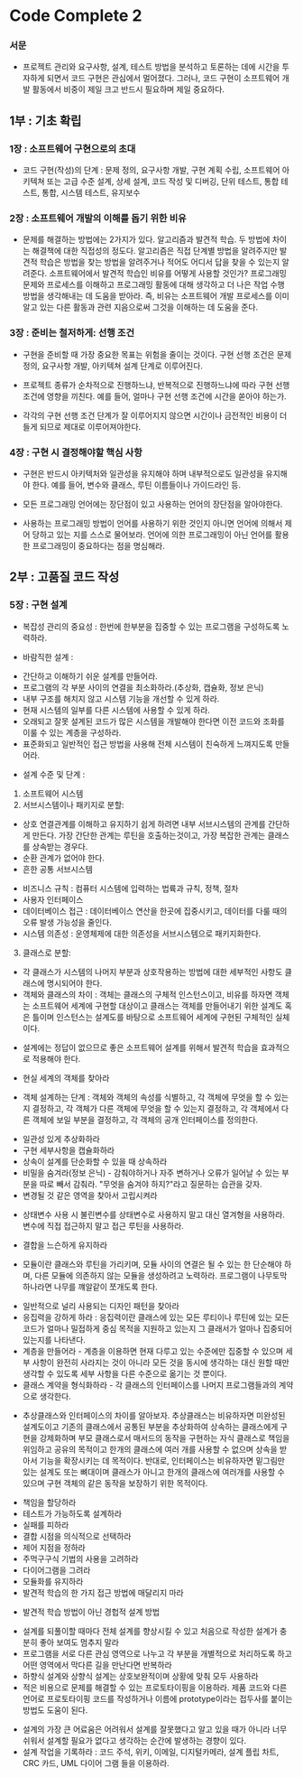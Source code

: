 # Code Complete 2
 
### 서문

* 프로젝트 관리와 요구사항, 설계, 테스트 방법을 분석하고 토론하는 데에 시간을 투자하게 되면서 코드 구현은 관심에서 멀어졌다. 그러나, 코드 구현이 소프트웨어 개발 활동에서 비중이 제일 크고 반드시 필요하며 제일 중요하다.

## 1부 : 기초 확립

### 1장 : 소프트웨어 구현으로의 초대

* 코드 구현(작성)의 단계 : 문제 정의, 요구사항 개발, 구현 계획 수립, 소프트웨어 아키텍쳐 또는 고급 수준 설계, 상세 설계, 코드 작성 및 디버깅, 단위 테스트, 통합 테스트, 통합, 시스템 테스트, 유지보수


### 2장 : 소프트웨어 개발의 이해를 돕기 위한 비유

* 문제를 해결하는 방법에는 2가지가 있다. 알고리즘과 발견적 학습. 두 방법에 차이는 해결책에 대한 직접성의 정도다. 알고리즘은 직접 단계별 방법을 알려주지만 발견적 학습은 방법을 찾는 방법을 알려주거나 적어도 어디서 답을 찾을 수 있는지 알려준다. 소프트웨어에서 발견적 학습인 비유를 어떻게 사용할 것인가? 프로그래밍 문제와 프로세스를 이해하고 프로그래밍 활동에 대해 생각하고 더 나은 작업 수행 방법을 생각해내는 데 도움을 받아라. 즉, 비유는 소프트웨어 개발 프로세스를 이미 알고 있는 다른 활동과 관련 지음으로써 그것을 이해하는 데 도움을 준다.

### 3장 : 준비는 철저하게: 선행 조건

* 구현을 준비할 때 가장 중요한 목표는 위험을 줄이는 것이다. 구현 선행 조건은 문제 정의, 요구사항 개발, 아키텍쳐 설계 단계로 이루어진다. 
 
* 프로젝트 종류가 순차적으로 진행하느냐, 반복적으로 진행하느냐에 따라 구현 선행 조건에 영향을 끼친다. 예를 들어, 얼마나 구현 선행 조건에 시간을 쏟아야 하는가.

* 각각의 구현 선행 조건 단계가 잘 이루어지지 않으면 시간이나 금전적인 비용이 더 들게 되므로 제대로 이루어져야한다.

### 4장 : 구현 시 결정해야할 핵심 사항

* 구현은 반드시 아키텍처와 일관성을 유지해야 하며 내부적으로도 일관성을 유지해야 한다. 예를 들어, 변수와 클래스, 루틴 이름들이나 가이드라인 등.

* 모든 프로그래밍 언어에는 장단점이 있고 사용하는 언어의 장단점을 알아야한다.

* 사용하는 프로그래밍 방법이 언어를 사용하기 위한 것인지 아니면 언어에 의해서 제어 당하고 있는 지를 스스로 물어보라. 언어에 의한 프로그래밍이 아닌 언어를 활용한 프로그래밍이 중요하다는 점을 명심해라.

## 2부 : 고품질 코드 작성

### 5장 : 구현 설계

* 복잡성 관리의 중요성 : 한번에 한부분을 집중할 수 있는 프로그램을 구성하도록 노력하라. 

* 바람직한 설계 :
 + 간단하고 이해하기 쉬운 설계를 만들어라.
 + 프로그램의 각 부분 사이의 연결을 최소화하라.(추상화, 캡슐화, 정보 은닉)
 + 내부 구조를 해치지 않고 시스템 기능을 개선할 수 있게 하라.
 + 현재 시스템의 일부를 다른 시스템에 사용할 수 있게 하라.
 + 오래되고 잘못 설계된 코드가 많은 시스템을 개발해야 한다면 이전 코드와 조화를 이룰 수 있는 계층을 구성하라.
 + 표준화되고 일반적인 접근 방법을 사용해 전체 시스템이 친숙하게 느껴지도록 만들어라.

* 설계 수준 및 단계 :
 1. 소프트웨어 시스템
 2. 서브시스템이나 패키지로 분할:
  + 상호 연결관계를 이해하고 유지하기 쉽게 하려면 내부 서브시스템의 관계를 간단하게 만든다. 가장 간단한 관계는 루틴을 호출하는것이고, 가장 복잡한 관계는 클래스를 상속받는 경우다.
  + 순환 관계가 없어야 한다.
  + 흔한 공통 서브시스템
   - 비즈니스 규칙 : 컴퓨터 시스템에 입력하는 법륙과 규칙, 정책, 절차
   - 사용자 인터페이스
   - 데이터베이스 접근 : 데이터베이스 연산을 한곳에 집중시키고, 데이터를 다룰 때의 오류 발생 가능성을 줄인다.
   - 시스템 의존성 : 운영체제에 대한 의존성을 서브시스템으로 패키지화한다.
 3. 클래스로 분할:
  + 각 클래스가 시스템의 나머지 부분과 상호작용하는 방법에 대한 세부적인 사항도 클래스에 명시되어야 한다.
  + 객체와 클래스의 차이 : 객체는 클래스의 구체적 인스턴스이고, 비유를 하자면 객체는 소프트웨어 세계에 구현할 대상이고 클래스는 객체를 만들어내기 위한 설계도 혹은 틀이며 인스턴스는 설계도를 바탕으로 소프트웨어 세계에 구현된 구체적인 실체이다.
* 설계에는 정답이 없으므로 좋은 소프트웨어 설계를 위해서 발견적 학습을 효과적으로 적용해야 한다.
 + 현실 세계의 객체를 찾아라
  - 객체 설계하는 단계 : 객체와 객체의 속성를 식별하고, 각 객체에 무엇을 할 수 있는지 결정하고, 각 객체가 다른 객체에 무엇을 할 수 있는지 결정하고, 각 객체에서 다른 객체에 보일 부분을 결정하고, 각 객체의 공개 인터페이스를 정의한다.
 + 일관성 있게 추상화하라
 + 구현 세부사항을 캡슐화하라
 + 상속이 설계를 단순화할 수 있을 때 상속하라
 + 비밀을 숨겨라(정보 은닉) - 감춰야하거나 자주 변하거나 오류가 일어날 수 있는 부분을 따로 빼서 감춰라. "무엇을 숨겨야 하지?"라고 질문하는 습관을 갖자.
 + 변경될 것 같은 영역을 찾아서 고립시켜라
  - 상태변수 사용 시 불린변수를 상태변수로 사용하지 말고 대신 열겨형을 사용하라. 변수에 직접 접근하지 말고 접근 루틴을 사용하라.
 + 결합을 느슨하게 유지하라
  - 모듈이란 클래스와 루틴을 가리키며, 모듈 사이의 연결은 될 수 있는 한 단순해야 하며, 다른 모듈에 의존하지 않는 모듈을 생성하려고 노력하라. 프로그램이 나무토막 하나라면 나무를 꺠알같이 쪼개도록 한다.
 + 일반적으로 널리 사용되는 디자인 패턴을 찾아라
 + 응집력을 강하게 하라 : 응집력이란 클래스에 있는 모든 루티이나 루틴에 있는 모든 코드가 얼마나 밀접하게 중심 목적을 지원하고 있는지 그 클래서가 얼마나 집중되어 있는지를 나타낸다.
 + 계층을 만들어라 - 계층을 이용하면 현재 다루고 있는 수준에만 집중할 수 있으며 세부 사항이 완전히 사라지는 것이 아니라 모든 것을 동시에 생각하는 대신 원할 때만 생각할 수 있도록 세부 사항을 다른 수준으로 옮기는 것 뿐이다.
 + 클래스 계약을 형식화하라 - 각 클래스의 인터페이스를 나머지 프로그램들과의 계약으로 생각한다.
  - 추상클래스와 인터페이스의 차이를 알아보자. 추상클래스는 비유하자면 미완성된 설계도이고 기존의 클래스에서 공통된 부분을 추상화하여 상속하는 클래스에게 구현을 강제화하며 부모 클래스로서 매서드의 동작을 구현하는 자식 클래스로 책임을 위임하고 공유의 목적이고 한개의 클래스에 여러 개를 사용할 수 없으며 상속을 받아서 기능을 확장시키는 데 목적이다. 반대로, 인터페이스는 비유하자면 밑그림만 있는 설계도 또는 뼈대이며 클래스가 아니고 한개의 클래스에 여러개를 사용할 수 있으며 구현 객체의 같은 동작을 보장하기 위한 목적이다.
 + 책임을 할당하라
 + 테스트가 가능하도록 설계하라
 + 실패를 피하라
 + 결합 시점을 의식적으로 선택하라
 + 제어 지점을 정하라
 + 주먹구구식 기법의 사용을 고려하라
 + 다이어그램을 그려라
 + 모듈화를 유지하라
 + 발견적 학습의 한 가지 접근 방법에 매달리지 마라
* 발견적 학습 방법이 아닌 경헙적 설계 방법
 + 설계를 되풀이할 때마다 전체 설계를 향상시킬 수 있고 처음으로 작성한 설계가 충분히 좋아 보여도 멈추지 말라
 + 프로그램을 서로 다른 관심 영역으로 나누고 각 부분을 개별적으로 처리하도록 하고 어떤 영역에서 막다른 길을 만난다면 반복하라
 + 하향식 설계와 상향식 설계는 상호보완적이며 상황에 맞춰 모두 사용하라
 + 적은 비용으로 문제를 해결할 수 있는 프로토타이핑을 이용하라. 제품 코드와 다른 언어로 프로토타이핑 코드를 작성하거나 이름에 prototype이라는 접두사를 붙이는 방법도 도움이 된다.
* 설계의 가장 큰 어료움은 어려워서 설계를 잘못했다고 알고 있을 때가 아니라 너무 쉬워서 설계할 필요가 없다고 생각하는 순간에 발생하는 경향이 있다.
* 설계 작업을 기록하라 : 코드 주석, 위키, 이메일, 디지털카메라, 설계 플립 차트, CRC 카드, UML 다이어 그램 들을 이용하라.

